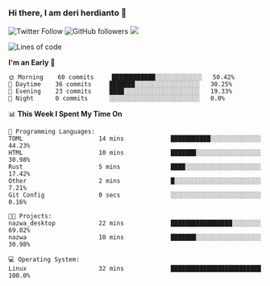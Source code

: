 ### Hi there, I am deri herdianto 👋
![Twitter Follow](https://img.shields.io/twitter/follow/deikatsuo?label=Follow)
![GitHub followers](https://img.shields.io/github/followers/deikatsuo?label=Follow&style=social)
![](https://visitor-badge.glitch.me/badge?page_id=deikatsuo.deikatsuo)

<!--
**deikatsuo/deikatsuo** is a ✨ _special_ ✨ repository because its `README.md` (this file) appears on your GitHub profile.

Here are some ideas to get you started:

- 🔭 I’m currently working on ...
- 🌱 I’m currently learning ...
- 👯 I’m looking to collaborate on ...
- 🤔 I’m looking for help with ...
- 💬 Ask me about ...
- 📫 How to reach me: ...
- 😄 Pronouns: ...
- ⚡ Fun fact: ...
-->

<!--START_SECTION:waka-->
![Lines of code](https://img.shields.io/badge/From%20Hello%20World%20I%27ve%20Written-13719%20lines%20of%20code-blue)

**I'm an Early 🐤** 

```text
🌞 Morning    60 commits     ████████████░░░░░░░░░░░░░   50.42% 
🌆 Daytime    36 commits     ███████░░░░░░░░░░░░░░░░░░   30.25% 
🌃 Evening    23 commits     ████░░░░░░░░░░░░░░░░░░░░░   19.33% 
🌙 Night      0 commits      ░░░░░░░░░░░░░░░░░░░░░░░░░   0.0%

```


📊 **This Week I Spent My Time On** 

```text
💬 Programming Languages: 
TOML                     14 mins             ███████████░░░░░░░░░░░░░░   44.23% 
HTML                     10 mins             ███████░░░░░░░░░░░░░░░░░░   30.98% 
Rust                     5 mins              ████░░░░░░░░░░░░░░░░░░░░░   17.42% 
Other                    2 mins              █░░░░░░░░░░░░░░░░░░░░░░░░   7.21% 
Git Config               0 secs              ░░░░░░░░░░░░░░░░░░░░░░░░░   0.16%

🐱‍💻 Projects: 
nazwa_desktop            22 mins             █████████████████░░░░░░░░   69.02% 
nazwa                    10 mins             ███████░░░░░░░░░░░░░░░░░░   30.98%

💻 Operating System: 
Linux                    32 mins             █████████████████████████   100.0%

```


<!--END_SECTION:waka-->
